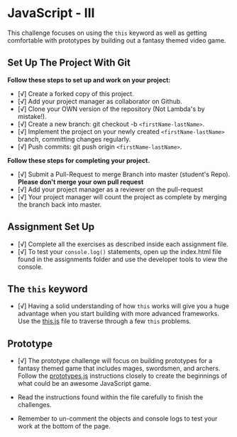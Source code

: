 # JavaScript - III

This challenge focuses on using the `this` keyword as well as getting comfortable with prototypes by building out a fantasy themed video game.

## Set Up The Project With Git

**Follow these steps to set up and work on your project:**

* [√] Create a forked copy of this project.
* [√] Add your project manager as collaborator on Github.
* [√] Clone your OWN version of the repository (Not Lambda's by mistake!).
* [√] Create a new branch: git checkout -b `<firstName-lastName>`.
* [√] Implement the project on your newly created `<firstName-lastName>` branch, committing changes regularly.
* [√] Push commits: git push origin `<firstName-lastName>`.

**Follow these steps for completing your project.**

* [√] Submit a Pull-Request to merge <firstName-lastName> Branch into master (student's  Repo). **Please don't merge your own pull request**
* [√] Add your project manager as a reviewer on the pull-request
* [√] Your project manager will count the project as complete by merging the branch back into master.

## Assignment Set Up

* [√] Complete all the exercises as described inside each assignment file.
* [√] To test your `console.log()` statements, open up the index.html file found in the assignments folder and use the developer tools to view the console.  

## The `this` keyword

* [√] Having a solid understanding of how `this` works will give you a huge advantage when you start building with more advanced frameworks. Use the [this.js](assignments/this.js) file to traverse through a few `this` problems.

## Prototype

* [√] The prototype challenge will focus on building prototypes for a fantasy themed game that includes mages, swordsmen, and archers.  Follow the [prototypes.js](assignments/this.js) instructions closely to create the beginnings of what could be an awesome JavaScript game.

* Read the instructions found within the file carefully to finish the challenges. 
* Remember to un-comment the objects and console logs to test your work at the bottom of the page.
